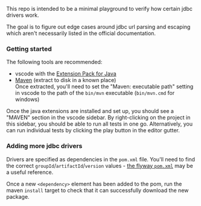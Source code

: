 This repo is intended to be a minimal playground to verify how certain jdbc drivers work.

The goal is to figure out edge cases around jdbc url parsing and escaping which aren't necessarily listed in the official documentation.

### Getting started

The following tools are recommended:

- vscode with the [Extension Pack for Java](https://marketplace.visualstudio.com/items?itemName=vscjava.vscode-java-pack)
- [Maven](https://maven.apache.org/download.cgi) (extract to disk in a known place)  
  Once extracted, you'll need to set the "Maven: executable path" setting in vscode to the path of the `bin/mvn` executable (`bin/mvn.cmd` for windows)

Once the java extensions are installed and set up, you should see a "MAVEN" section in the vscode sidebar. By right-clicking on the project in this sidebar, you should be able to run all tests in one go. Alternatively, you can run individual tests by clicking the play button in the editor gutter.


### Adding more jdbc drivers

Drivers are specified as dependencies in the `pom.xml` file. You'll need to find the correct `groupId`/`artifactId`/`version` values - [the flyway `pom.xml`](https://github.com/flyway/flyway/blob/main/pom.xml) may be a useful reference.

Once a new `<dependency>` element has been added to the pom, run the maven `install` target to check that it can successfully download the new package.